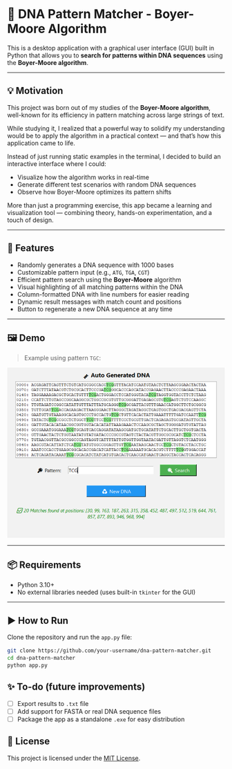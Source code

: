 # 🧬 DNA Pattern Matcher - Boyer-Moore Algorithm

This is a desktop application with a graphical user interface (GUI) built in Python that allows you to **search for patterns within DNA sequences** using the **Boyer-Moore algorithm**.

---

## 💡 Motivation

This project was born out of my studies of the **Boyer-Moore algorithm**, well-known for its efficiency in pattern matching across large strings of text.

While studying it, I realized that a powerful way to solidify my understanding would be to apply the algorithm in a practical context — and that’s how this application came to life.

Instead of just running static examples in the terminal, I decided to build an interactive interface where I could:
- Visualize how the algorithm works in real-time
- Generate different test scenarios with random DNA sequences
- Observe how Boyer-Moore optimizes its pattern shifts

More than just a programming exercise, this app became a learning and visualization tool — combining theory, hands-on experimentation, and a touch of design.

---

## 🚀 Features

- Randomly generates a DNA sequence with 1000 bases
- Customizable pattern input (e.g., `ATG`, `TGA`, `CGT`)
- Efficient pattern search using the **Boyer-Moore** algorithm
- Visual highlighting of all matching patterns within the DNA
- Column-formatted DNA with line numbers for easier reading
- Dynamic result messages with match count and positions
- Button to regenerate a new DNA sequence at any time

---

## 🖼️ Demo

> Example using pattern `TGC`:

![Demo](assets/demo.png)

---

## 📦 Requirements

- Python 3.10+
- No external libraries needed (uses built-in `tkinter` for the GUI)

---

## ▶️ How to Run

Clone the repository and run the `app.py` file:

```bash
git clone https://github.com/your-username/dna-pattern-matcher.git
cd dna-pattern-matcher
python app.py
```

## ✨ To-do (future improvements)

- [ ] Export results to `.txt` file
- [ ] Add support for FASTA or real DNA sequence files
- [ ] Package the app as a standalone `.exe` for easy distribution

## 📄 License

This project is licensed under the [MIT License](LICENSE).
